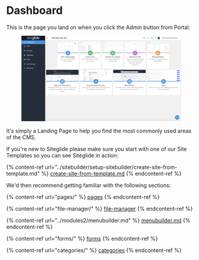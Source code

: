 # Dashboard

This is the page you land on when you click the Admin button from Portal:

<figure><img src="../.gitbook/assets/Siteglide-Admin-Dashboard.png" alt=""><figcaption></figcaption></figure>

It's simply a Landing Page to help you find the most commonly used areas of the CMS.

If you're new to Siteglide please make sure you start with one of our Site Templates so you can see Siteglide in action:

{% content-ref url="../sitebuilder/setup-sitebuilder/create-site-from-template.md" %}
[create-site-from-template.md](../sitebuilder/setup-sitebuilder/create-site-from-template.md)
{% endcontent-ref %}

We'd then recommend getting familiar with the following sections:

{% content-ref url="pages/" %}
[pages](pages/)
{% endcontent-ref %}

{% content-ref url="file-manager/" %}
[file-manager](file-manager/)
{% endcontent-ref %}

{% content-ref url="../modules2/menubuilder.md" %}
[menubuilder.md](../modules2/menubuilder.md)
{% endcontent-ref %}

{% content-ref url="forms/" %}
[forms](forms/)
{% endcontent-ref %}

{% content-ref url="categories/" %}
[categories](categories/)
{% endcontent-ref %}
